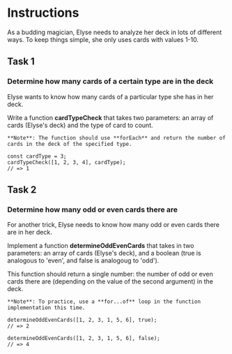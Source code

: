 # Instructions

As a budding magician, Elyse needs to analyze her deck in lots of different ways. To keep things simple, she only uses cards with values 1-10.

## Task 1

### Determine how many cards of a certain type are in the deck

Elyse wants to know how many cards of a particular type she has in her deck.

Write a function **cardTypeCheck** that takes two parameters: an array of cards (Elyse's deck) and the type of card to count.

    **Note**: The function should use **forEach** and return the number of cards in the deck of the specified type.

    const cardType = 3;
    cardTypeCheck([1, 2, 3, 4], cardType);
    // => 1

## Task 2

### Determine how many odd or even cards there are

For another trick, Elyse needs to know how many odd or even cards there are in her deck.

Implement a function **determineOddEvenCards** that takes in two parameters: an array of cards (Elyse's deck), and a boolean (true is analogous to 'even', and false is analogoug to 'odd').

This function should return a single number: the number of odd or even cards there are (depending on the value of the second argument) in the deck.

    **Note**: To practice, use a **for...of** loop in the function implementation this time.

    determineOddEvenCards([1, 2, 3, 1, 5, 6], true);
    // => 2

    determineOddEvenCards([1, 2, 3, 1, 5, 6], false);
    // => 4
